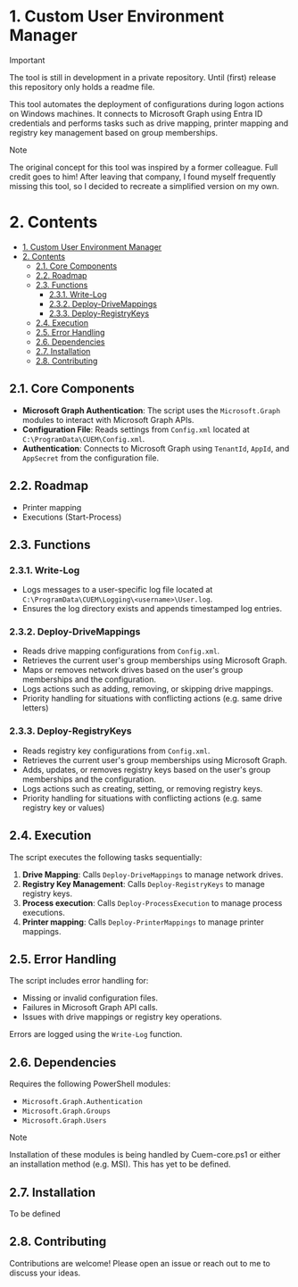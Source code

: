 # 1. Custom User Environment Manager

> [!Important]
> The tool is still in development in a private repository. Until (first) release this repository only holds a readme file.

This tool automates the deployment of configurations during logon actions on Windows machines. It connects to Microsoft Graph using Entra ID credentials and performs tasks such as drive mapping, printer mapping and registry key management based on group memberships.

> [!NOTE]
> The original concept for this tool was inspired by a former colleague. Full credit goes to him! After leaving that company, I found myself frequently missing this tool, so I decided to recreate a simplified version on my own.

# 2. Contents
- [1. Custom User Environment Manager](#1-custom-user-environment-manager)
- [2. Contents](#2-contents)
  - [2.1. Core Components](#21-core-components)
  - [2.2. Roadmap](#22-roadmap)
  - [2.3. Functions](#23-functions)
    - [2.3.1. Write-Log](#231-write-log)
    - [2.3.2. Deploy-DriveMappings](#232-deploy-drivemappings)
    - [2.3.3. Deploy-RegistryKeys](#233-deploy-registrykeys)
  - [2.4. Execution](#24-execution)
  - [2.5. Error Handling](#25-error-handling)
  - [2.6. Dependencies](#26-dependencies)
  - [2.7. Installation](#27-installation)
  - [2.8. Contributing](#28-contributing)



## 2.1. Core Components

- **Microsoft Graph Authentication**: The script uses the `Microsoft.Graph` modules to interact with Microsoft Graph APIs.
- **Configuration File**: Reads settings from `Config.xml` located at `C:\ProgramData\CUEM\Config.xml`.
- **Authentication**: Connects to Microsoft Graph using `TenantId`, `AppId`, and `AppSecret` from the configuration file.

## 2.2. Roadmap
- Printer mapping
- Executions (Start-Process)

## 2.3. Functions

### 2.3.1. Write-Log

- Logs messages to a user-specific log file located at `C:\ProgramData\CUEM\Logging\<username>\User.log`.
- Ensures the log directory exists and appends timestamped log entries.

### 2.3.2. Deploy-DriveMappings

- Reads drive mapping configurations from `Config.xml`.
- Retrieves the current user's group memberships using Microsoft Graph.
- Maps or removes network drives based on the user's group memberships and the configuration.
- Logs actions such as adding, removing, or skipping drive mappings.
- Priority handling for situations with conflicting actions (e.g. same drive letters)

### 2.3.3. Deploy-RegistryKeys

- Reads registry key configurations from `Config.xml`.
- Retrieves the current user's group memberships using Microsoft Graph.
- Adds, updates, or removes registry keys based on the user's group memberships and the configuration.
- Logs actions such as creating, setting, or removing registry keys.
- Priority handling for situations with conflicting actions (e.g. same registry key or values)

## 2.4. Execution

The script executes the following tasks sequentially:

1. **Drive Mapping**: Calls `Deploy-DriveMappings` to manage network drives.
2. **Registry Key Management**: Calls `Deploy-RegistryKeys` to manage registry keys.
3. **Process execution**: Calls `Deploy-ProcessExecution` to manage process executions.
4. **Printer mapping**: Calls `Deploy-PrinterMappings` to manage printer mappings.

## 2.5. Error Handling

The script includes error handling for:

- Missing or invalid configuration files.
- Failures in Microsoft Graph API calls.
- Issues with drive mappings or registry key operations.

Errors are logged using the `Write-Log` function.

## 2.6. Dependencies

Requires the following PowerShell modules:

- `Microsoft.Graph.Authentication`
- `Microsoft.Graph.Groups`
- `Microsoft.Graph.Users`

> [!NOTE]
> Installation of these modules is being handled by Cuem-core.ps1 or either an installation method (e.g. MSI). This has yet to be defined.

## 2.7. Installation
To be defined

## 2.8. Contributing
Contributions are welcome! Please open an issue or reach out to me to discuss your ideas.
